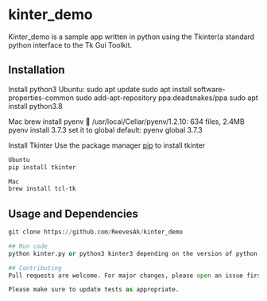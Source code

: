# kinter_demo

Kinter_demo is a sample app written in python using the Tkinter(a standard python interface to the Tk Gui Toolkit.

## Installation
Install python3 
Ubuntu: 
sudo apt update
sudo apt install software-properties-common
sudo add-apt-repository ppa:deadsnakes/ppa
sudo apt install python3.8

Mac
brew install pyenv
🍺  /usr/local/Cellar/pyenv/1.2.10: 634 files, 2.4MB
pyenv install 3.7.3
set it to global default:
 pyenv global 3.7.3

Install Tkinter 
Use the package manager [pip](https://pip.pypa.io/en/stable/) to install tkinter

```bash
Ubuntu
pip install tkinter

Mac
brew install tcl-tk
```

## Usage and Dependencies

```python
git clone https://github.com/ReevesAk/kinter_demo

## Run code
python kinter.py or python3 kinter3 depending on the version of python installed on your machine

## Contributing
Pull requests are welcome. For major changes, please open an issue first to discuss what you would like to change.

Please make sure to update tests as appropriate.
